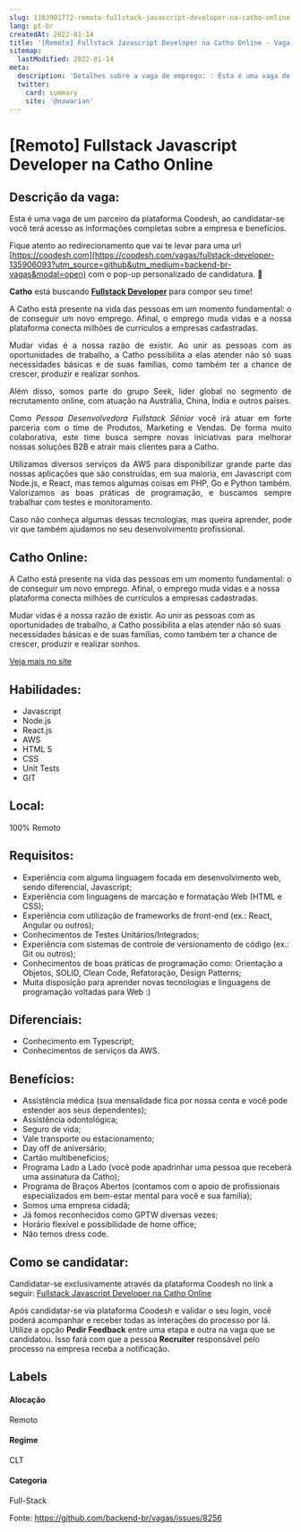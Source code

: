 ```yaml
---
slug: 1103901772-remoto-fullstack-javascript-developer-na-catho-online
lang: pt-br
createdAt: 2022-01-14
title: '[Remoto] Fullstack Javascript Developer na Catho Online - Vaga de Emprego'
sitemap:
  lastModified: 2022-01-14
meta:
  description: 'Detalhes sobre a vaga de emprego: : Esta é uma vaga de um parceiro da plataforma Coodesh, ao candidatar-se você terá acesso as informações completas sobre a empresa e benefícios.  Fique atento ao redirecionamento que vai te levar para uma url [https://coodesh.com](https://coodesh.com/vagas/fullstack-developer-135906093?utm_source=github&utm_medium=backend-br-vagas&modal=open) com o pop-up personalizado de candidatura. 👋 <p style="text-align:justify;"><span style="font-size: 14px;"><strong>Catho</strong> está buscando <strong><ins>Fullstack Developer</ins></strong> para compor seu time!</span></p> <p style="text-align:justify;"><span style="font-size: 14px;">A Catho está presente na vida das pessoas em um momento fundamental: o de conseguir um novo emprego. Afinal, o emprego muda vidas e a nossa plataforma conecta milhões de currículos a empresas cadastradas. </span></p> <p style="text-align:justify;"><span style="font-size: 14px;">Mudar vidas é a nossa razão de existir. Ao unir as pessoas com as oportunidades de trabalho, a Catho possibilita a elas atender não só suas necessidades básicas e de suas famílias, como também ter a chance de crescer, produzir e realizar sonhos.</span></p> <p style="text-align:justify;"><span style="font-size: 14px;">Além disso, somos parte do grupo Seek, líder global no segmento de recrutamento online, com atuação na Austrália, China, Índia e outros países. </span></p> <p style="text-align:justify;"><span style="font-size: 14px;">Como <em>Pessoa Desenvolvedora Fullstack Sênior</em> você irá atuar em forte parceria com o time de Produtos, Marketing e Vendas. De forma muito colaborativa, este time busca sempre novas iniciativas para melhorar nossas soluções B2B e atrair mais clientes para a Catho.</span></p> <p style="text-align:justify;"><span style="font-size: 14px;">Utilizamos diversos serviços da AWS para disponibilizar grande parte das nossas aplicações que são construídas, em sua maioria, em Javascript com Node.js, e React, mas temos algumas coisas em PHP, Go e Python também. Valorizamos as boas práticas de programação, e buscamos sempre trabalhar com testes e monitoramento.</span></p> <p style="text-align:justify;"><span style="font-size: 14px;">Caso não conheça algumas dessas tecnologias, mas queira aprender, pode vir que também ajudamos no seu desenvolvimento profissional.</span></p>'
  twitter:
    card: summary
    site: '@nawarian'
---
```


# [Remoto] Fullstack Javascript Developer na Catho Online

## Descrição da vaga: 
Esta é uma vaga de um parceiro da plataforma Coodesh, ao candidatar-se você terá acesso as informações completas sobre a empresa e benefícios.


Fique atento ao redirecionamento que vai te levar para uma url [https://coodesh.com](https://coodesh.com/vagas/fullstack-developer-135906093?utm_source=github&utm_medium=backend-br-vagas&modal=open) com o pop-up personalizado de candidatura. 👋
<p style="text-align:justify;"><span style="font-size: 14px;"><strong>Catho</strong> está buscando <strong><ins>Fullstack Developer</ins></strong> para compor seu time!</span></p>
<p style="text-align:justify;"><span style="font-size: 14px;">A Catho está presente na vida das pessoas em um momento fundamental: o de conseguir um novo emprego. Afinal, o emprego muda vidas e a nossa plataforma conecta milhões de currículos a empresas cadastradas. </span></p>
<p style="text-align:justify;"><span style="font-size: 14px;">Mudar vidas é a nossa razão de existir. Ao unir as pessoas com as oportunidades de trabalho, a Catho possibilita a elas atender não só suas necessidades básicas e de suas famílias, como também ter a chance de crescer, produzir e realizar sonhos.</span></p>
<p style="text-align:justify;"><span style="font-size: 14px;">Além disso, somos parte do grupo Seek, líder global no segmento de recrutamento online, com atuação na Austrália, China, Índia e outros países. </span></p>
<p style="text-align:justify;"><span style="font-size: 14px;">Como <em>Pessoa Desenvolvedora Fullstack Sênior</em> você irá atuar em forte parceria com o time de Produtos, Marketing e Vendas. De forma muito colaborativa, este time busca sempre novas iniciativas para  melhorar nossas soluções B2B e atrair mais clientes para a Catho.</span></p>
<p style="text-align:justify;"><span style="font-size: 14px;">Utilizamos diversos serviços da  AWS para disponibilizar grande parte das nossas aplicações que são construídas, em sua maioria, em Javascript com Node.js, e React, mas temos algumas coisas em PHP, Go e Python também.  Valorizamos as boas práticas de programação, e buscamos sempre trabalhar com testes e monitoramento.</span></p>
<p style="text-align:justify;"><span style="font-size: 14px;">Caso não conheça algumas dessas tecnologias, mas queira aprender, pode vir que também ajudamos no seu desenvolvimento profissional.</span></p>

## Catho Online: 
 <p>A Catho está presente na vida das pessoas em um momento fundamental: o de conseguir um novo emprego. Afinal, o emprego muda vidas e a nossa plataforma conecta milhões de currículos a empresas cadastradas.&nbsp;</p>
<p>Mudar vidas é a nossa razão de existir. Ao unir as pessoas com as oportunidades de trabalho, a Catho possibilita a elas atender não só suas necessidades básicas e de suas famílias, como também ter a chance de crescer, produzir e realizar sonhos.&nbsp;</p><a href='https://coodesh.com/empresas/catho-online'>Veja mais no site</a>

 ## Habilidades: 
 - Javascript 
- Node.js 
- React.js 
- AWS 
- HTML 5 
- CSS 
- Unit Tests 
- GIT
## Local: 
 100% Remoto
## Requisitos: 
 - Experiência com alguma linguagem focada em desenvolvimento web, sendo diferencial,  Javascript; 
- Experiência com linguagens de marcação e formatação Web (HTML e CSS); 
- Experiência com utilização de frameworks de front-end (ex.: React, Angular ou outros); 
- Conhecimentos de Testes Unitários/Integrados; 
- Experiência com sistemas de controle de versionamento de código (ex.: Git ou outros); 
- Conhecimentos de boas práticas de programação como: Orientação a Objetos, SOLID, Clean Code, Refatoração, Design Patterns; 
- Muita disposição para aprender novas tecnologias e linguagens de programação voltadas para Web :)
## Diferenciais: 
 - Conhecimento em Typescript; 
- Conhecimentos de serviços da AWS.
## Benefícios: 
 - Assistência médica (sua mensalidade fica por nossa conta e você pode estender aos seus dependentes); 
- Assistência odontológica; 
- Seguro de vida; 
- Vale transporte ou estacionamento; 
- Day off de aniversário; 
- Cartão multibenefícios; 
- Programa Lado a Lado (você pode apadrinhar uma pessoa que receberá uma assinatura da Catho); 
- Programa de Braços Abertos (contamos com o apoio de profissionais especializados em bem-estar mental para você e sua família); 
- Somos uma empresa cidadã; 
- Já fomos reconhecidos como GPTW diversas vezes; 
- Horário flexível e possibilidade de home office; 
- Não temos dress code.
## Como se candidatar:
Candidatar-se exclusivamente através da plataforma Coodesh no link a seguir: [Fullstack Javascript Developer na Catho Online](https://coodesh.com/vagas/fullstack-developer-135906093?utm_source=github&utm_medium=backend-br-vagas&modal=open)


Após candidatar-se via plataforma Coodesh e validar o seu login, você poderá acompanhar e receber todas as interações do processo por lá. Utilize a opção **Pedir Feedback** entre uma etapa e outra na vaga que se candidatou. Isso fará com que a pessoa **Recruiter** responsável pelo processo na empresa receba a notificação.
## Labels
#### Alocação
Remoto
#### Regime
CLT
#### Categoria
Full-Stack

Fonte: https://github.com/backend-br/vagas/issues/8256